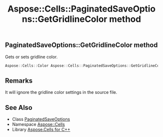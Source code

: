 ﻿---
title: Aspose::Cells::PaginatedSaveOptions::GetGridlineColor method
linktitle: GetGridlineColor
second_title: Aspose.Cells for C++ API Reference
description: 'Aspose::Cells::PaginatedSaveOptions::GetGridlineColor method. Gets or sets gridline color in C++.'
type: docs
weight: 3000
url: /cpp/aspose.cells/paginatedsaveoptions/getgridlinecolor/
---
## PaginatedSaveOptions::GetGridlineColor method


Gets or sets gridline color.

```cpp
Aspose::Cells::Color Aspose::Cells::PaginatedSaveOptions::GetGridlineColor()
```

## Remarks


It will ignore the gridline color settings in the source file. 
## See Also

* Class [PaginatedSaveOptions](../)
* Namespace [Aspose::Cells](../../)
* Library [Aspose.Cells for C++](../../../)
